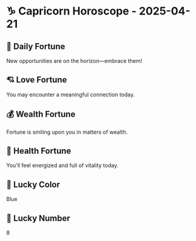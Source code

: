 # ♑ Capricorn Horoscope - 2025-04-21

## 🎯 Daily Fortune

New opportunities are on the horizon—embrace them!

## 💘 Love Fortune

You may encounter a meaningful connection today.

## 💰 Wealth Fortune

Fortune is smiling upon you in matters of wealth.

## 🌱 Health Fortune

You'll feel energized and full of vitality today.

## 🎨 Lucky Color

Blue

## 🔢 Lucky Number

8
